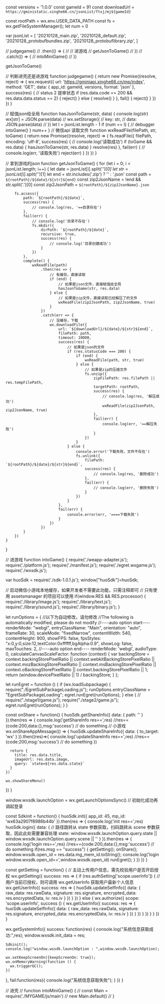 const versions = '1.0.0'
const gameId = 91
const downloadUrl = `https://gministatic.xinghe66.cn/jsonList/ftxj/mj${gameId}`

const rootPath = wx.env.USER_DATA_PATH
const fs = wx.getFileSystemManager();
let num = 0

var jsonList = [
  '20210128_main.zip',
  '20210128_default.zip',
  '20210128_protobufbundles.zip',
  '20210128_protobuflibrary.zip',
]

// judgegame()
//     .then(() => {
//         // 进游戏
//         getJsonToGame()
//     })
//     .catch(() => {
//         intoMiniGame()
//     })

getJsonToGame()

// 判断进壳还是进游戏
function judgegame() {
    return new Promise((resolve, reject) => {
        wx.request({
            url: 'https://gminiapi.xinghe66.cn/mp/index',
            method: 'GET',
            data: {
                app_id: gameId,
                versions,
                format: 'json'
            },
            success(res) {
                // status 2 提审状态
                if (res.data.code == 200 && res.data.data.status == 2) {
                    reject()
                } else {
                    resolve()
                }
            },
            fail() {
                reject()
            }
        })
    })
}

// 赋值json给全局
function hasJsonToGame(str, data) {
    console.log(str)
    wx[str] = JSON.parse(data)
    // wx.setStorage({
    // 	key: str,
    // 	data:  JSON.parse(data)
    // })
    let l = jsonList.length - 1
    if (num == l) {
        // debugger
        intoGame()
    }
    num++
}
// 微信api 读取文件
function wxReadFile(filePath, str, toGame) {
    return new Promise((resolve, reject) => {
        fs.readFile({
            filePath,
            encoding: 'utf-8',
            success(res) {
                // console.log('读取成功')
                if (toGame && res.data) {
                    hasJsonToGame(str, res.data)
                }
                resolve(res)
            },
            fail(err) {
                // console.log(err, '读取失败')
                reject(err)
            }
        })
    })
}

// 拿到游戏的json
function getJsonToGame() {
    for (let i = 0; i < jsonList.length; i++) {
        let date = jsonList[i].split('_')[0]
        let str = jsonList[i].split('_')[1]
        let end = str.includes('.zip') ? '' : '.json'
        const path = `${rootPath}/${date}/${str}${end}`
        const zip2JsonName = !end && str.split('.')[0]
        const zip2JsonPath = `${rootPath}/${zip2JsonName}.json`

        fs.access({
            path: `${rootPath}/${date}`,
            success(res) {
                // console.log(res, '==目录存在')
            },
            fail(err) {
                // console.log('目录不存在')
                fs.mkdir({
                    dirPath: `${rootPath}/${date}`,
                    recursive: true,
                    success(res) {
                        // console.log('目录创建成功')
                    }
                })
            },
            complete() {
                wxReadFile(path)
                    .then(res => {
                        // 有缓存，直接读取
                        if (end) {
                            // 如果是json文件，直接赋值给全局
                            hasJsonToGame(str, res.data)
                        } else {
                            // 如果是zip文件，直接读取已经解压了的文件
                            wxReadFile(zip2JsonPath, zip2JsonName, true)
                        }
                    })
                    .catch(err => {
                        // 没缓存，下载
                        wx.downloadFile({
                            url: `${downloadUrl}/${date}/${str}${end}`,
                            filePath: path,
                            timeout: 10000,
                            success(res) {
                                // 如果是json的文件
                                if (res.statusCode === 200) {
                                    if (end) {
                                        wxReadFile(path, str, true)
                                    } else {
                                        // 如果是zip的压缩文件
                                        fs.unzip({
                                            zipFilePath: res.filePath || res.tempFilePath,
                                            targetPath: rootPath,
                                            success(res) {
                                                // console.log(res, '解压成功')
                                                wxReadFile(zip2JsonPath, zip2JsonName, true)
                                            },
                                            fail(err) {
                                                console.log(err, '==解压失败')
                                            }
                                        })
                                    }
                                } else {
                                    console.error('下载失败，文件不存在')
                                    fs.unlink({
                                        filePath: `${rootPath}/${date}/${str}${end}`,
                                        success(res) {
                                            // console.log(res, '删除成功')
                                        },
                                        fail(err) {
                                            // console.log(err, '删除失败')
                                        }
                                    })
                                }
                            },
                            fail(err) {
                                console.error(err, '====下载失败')
                            }
                        })
                    })
            }
        })
    }
}


// 进游戏
function intoGame() {
  require('./weapp-adapter.js');
require('./platform.js');
require('./manifest.js');
require('./egret.wxgame.js');
require('./wxsdk.js');

var huoSdk = require('./sdk-1.0.1.js');
window["huoSdk"]=huoSdk;

// 启动微信小游戏本地缓存，如果开发者不需要此功能，只需注释即可
// 只有使用 assetsmanager 的项目可以使用
if(window.RES && RES.processor) {
    require('./library/image.js');
    require('./library/text.js');
    require('./library/sound.js');
    require('./library/binary.js');
}

let runOptions = {
    //以下为自动修改，请勿修改
    //The following is automatically modified, please do not modify
    //----auto option start----
		renderMode: "webgl",
		entryClassName: "Main",
		orientation: "auto",
		frameRate: 30,
		scaleMode: "fixedNarrow",
		contentWidth: 540,
		contentHeight: 900,
		showFPS: false,
		fpsStyles: "x:0,y:0,size:12,textColor:0xffffff,bgAlpha:0.9",
		showLog: false,
		maxTouches: 2,
		//----auto option end----
    renderMode: 'webgl',
    audioType: 0,
    calculateCanvasScaleFactor: function (context) {
        var backingStore = context.backingStorePixelRatio ||
            context.webkitBackingStorePixelRatio ||
            context.mozBackingStorePixelRatio ||
            context.msBackingStorePixelRatio ||
            context.oBackingStorePixelRatio ||
            context.backingStorePixelRatio || 1;
        return (window.devicePixelRatio || 1) / backingStore;
    }
};

let runEgret = function () {
  if (wx.loadSubpackage) {
    require("./EgretSubPackageLoading.js");
    runOptions.entryClassName = "EgretSubPackageLoading";
    egret.runEgret(runOptions);
  }
  else {
    //
    require("./stage1/game.js");
    require("./stage2/game.js");
    egret.runEgret(runOptions);
  }
}

const onShare = function() {
  huoSdk.getShareInfo({
    data: {
      path: ''
    }
  }).then(res => {
      console.log('getShareInfo res==',res)
      //res== {code:200,data:{},msg:'success'}
      // do something
    // 小游戏
    wx.onShareAppMessage(() => {
      huoSdk.updateShareInfo({
          data: {
            to_target: 'wx'
          }
        }).then((res)=>{
            console.log('updateShareInfo res==',res)
            //res== {code:200,msg:'success'}
            // do something
        })

      return {
        title: res.data.title,
        imageUrl: res.data.image,
        query: `state=${res.data.state}`
      }
    })

    wx.showShareMenu()
  })
}

window.wxsdk.launchOption = wx.getLaunchOptionsSync()
// 初始化成功再调起登录

const Sdkinit = function() {
  huoSdk.init({
    app_id: 45,
    mp_id: 'wx63a2907f8986b44b'
  }).then(res => {
      console.log('init res==',res)
      huoSdk.login({
        data: {
          // 路径跳转从 state 参数获取，扫码跳转从 scene 参数获取，因此此处需要兼容处理
          state: window.wxsdk.launchOption.query.state || window.wxsdk.launchOption.query.scene || ''
        }
      }).then(res => {
          console.log('login res==',res)
          //res=={code:200,data:{},msg:'success'}
          // do something
          if(res.msg == "success")
          {
            getSetting();
            onShare();
            window.wxsdk.open_id = res.data.mg_mem_id.toString();
            console.log('login window.wxsdk.open_id==',window.wxsdk.open_id)
            runEgret();
          }
      })
  })
}

const getSetting = function() {
  // 主动上传用户信息，需先校验用户是否开启授权
  wx.getSetting({
    success: res => {
      if (res.authSetting['scope.userInfo']) {
        // 用户当前已授权，则可调用 wx.getUserInfo 获取用户最新个人信息
        wx.getUserInfo({
          success: res => {
            huoSdk.updateSelfInfo({
              data: {
                raw_data: res.rawData,
                signature: res.signature,
                encrypted_data: res.encryptedData,
                iv: res.iv
              }
            })
          }
        })
      }
      else
      {
         wx.authorize({
          scope: 'scope.userInfo',
          success () {
              wx.getUserInfo({
                success: res => {
                  huoSdk.updateSelfInfo({
                    data: {
                      raw_data: res.rawData,
                      signature: res.signature,
                      encrypted_data: res.encryptedData,
                      iv: res.iv
                    }
                  })
                }
              })
            }
        })
      }
    }
  })
}

wx.getSystemInfo({
  success: function(res) {
    console.log("系统信息获取成功:",res);
    window.wxsdk.init_data = res;
  
    Sdkinit();
    console.log("window.wxsdk.launchOption : ",window.wxsdk.launchOption);

    wx.setKeepScreenOn({keepScreenOn: true});
    wx.onMemoryWarning(function () {
      wx.triggerGC();
    })
  },
  fail:function(res){
    console.log("系统信息获取失败");
  }
})
}

// 进壳
// function intoMiniGame() {
// 	const Main = require('./MYGAME/js/main')
// 	new Main.default()
// }